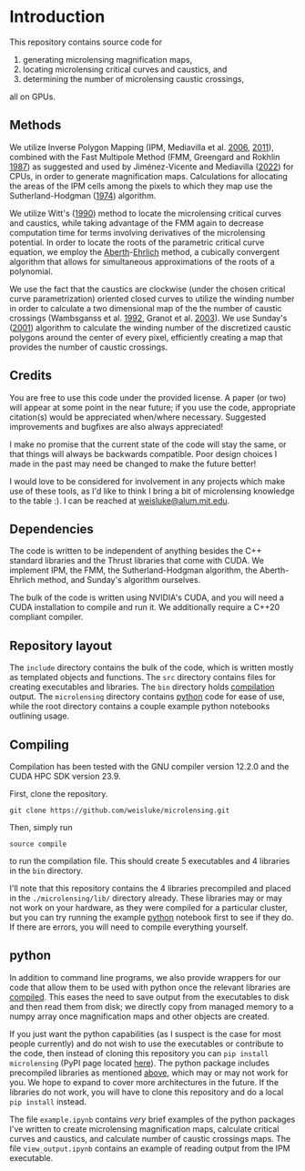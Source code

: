 # Introduction
This repository contains source code for 

1. generating microlensing magnification maps,
2. locating microlensing critical curves and caustics, and
3. determining the number of microlensing caustic crossings,

all on GPUs.

## Methods
We utilize Inverse Polygon Mapping (IPM, Mediavilla et al. [2006](https://ui.adsabs.harvard.edu/abs/2006ApJ...653..942M/abstract), [2011](https://ui.adsabs.harvard.edu/abs/2011ApJ...741...42M/abstract)), combined with the Fast Multipole Method (FMM, Greengard and Rokhlin [1987](https://ui.adsabs.harvard.edu/abs/1987JCoPh..73..325G/abstract)) as suggested and used by Jiménez-Vicente and Mediavilla ([2022](https://ui.adsabs.harvard.edu/abs/2022ApJ...941...80J/abstract)) for CPUs, in order to generate magnification maps. Calculations for allocating the areas of the IPM cells among the pixels to which they map use the Sutherland-Hodgman ([1974](https://doi.org/10.1145/360767.360802)) algorithm.

We utilize Witt's ([1990](https://ui.adsabs.harvard.edu/abs/1990A&A...236..311W)) method to locate the microlensing critical curves and caustics, while taking advantage of the FMM again to decrease computation time for terms involving derivatives of the microlensing potential. In order to locate the roots of the parametric critical curve equation, we employ the [Aberth](https://doi.org/10.2307/2005621)-[Ehrlich](https://doi.org/10.1145/363067.363115) method, a cubically convergent algorithm that allows for simultaneous approximations of the roots of a polynomial. 

We use the fact that the caustics are clockwise (under the chosen critical curve parametrization) oriented closed curves to utilize the winding number in order to calculate a two dimensional map of the the number of caustic crossings (Wambsganss et al. [1992](https://ui.adsabs.harvard.edu/abs/1992A&A...258..591), Granot et al. [2003](https://ui.adsabs.harvard.edu/abs/2003ApJ...583..575G)). We use Sunday's ([2001](https://web.archive.org/web/20130126163405/http://geomalgorithms.com/a03-_inclusion.html)) algorithm to calculate the winding number of the discretized caustic polygons around the center of every pixel, efficiently creating a map that provides the number of caustic crossings.

## Credits
You are free to use this code under the provided license. A paper (or two) will appear at some point in the near future; if you use the code, appropriate citation(s) would be appreciated when/where necessary. Suggested improvements and bugfixes are also always appreciated! 

I make no promise that the current state of the code will stay the same, or that things will always be backwards compatible. Poor design choices I made in the past may need be changed to make the future better!

I would love to be considered for involvement in any projects which make use of these tools, as I'd like to think I bring a bit of microlensing knowledge to the table :). I can be reached at [weisluke@alum.mit.edu](mailto:weisluke@alum.mit.edu).


## Dependencies
The code is written to be independent of anything besides the C++ standard libraries and the Thrust libraries that come with CUDA. We implement IPM, the FMM, the Sutherland-Hodgman algorithm, the Aberth-Ehrlich method, and Sunday's algorithm ourselves.

The bulk of the code is written using NVIDIA's CUDA, and you will need a CUDA installation to compile and run it. We additionally require a C++20 compliant compiler.

## Repository layout
The `include` directory contains the bulk of the code, which is written mostly as templated objects and functions. The `src` directory contains files for creating executables and libraries. The `bin` directory holds [compilation](#compiling) output. The `microlensing` directory contains [python](#python) code for ease of use, while the root directory contains a couple example python notebooks outlining usage.

## Compiling
Compilation has been tested with the GNU compiler version 12.2.0 and the CUDA HPC SDK version 23.9.

First, clone the repository.
```
git clone https://github.com/weisluke/microlensing.git
```

Then, simply run 
```
source compile
```
to run the compilation file. This should create 5 executables and 4 libraries in the `bin` directory. 

I'll note that this repository contains the 4 libraries precompiled and placed in the `./microlensing/lib/` directory already. These libraries may or may not work on your hardware, as they were compiled for a particular cluster, but you can try running the example [python](#python) notebook first to see if they do. If there are errors, you will need to compile everything yourself.

## python

In addition to command line programs, we also provide wrappers for our code that allow them to be used with python once the relevant libraries are [compiled](#compiling). This eases the need to save output from the executables to disk and then read them from disk; we directly copy from managed memory to a numpy array once magnification maps and other objects are created. 

If you just want the python capabilities (as I suspect is the case for most people currently) and do not wish to use the executables or contribute to the code, then instead of cloning this repository you can `pip install microlensing` (PyPI page  located [here](https://pypi.org/project/microlensing/)). The python package includes precompiled libraries as mentioned [above](#compiling), which may or may not work for you. We hope to expand to cover more architectures in the future. If the libraries do not work, you will have to clone this repository and do a local `pip install` instead.

The file `example.ipynb` contains *very* brief examples of the python packages I've written to create microlensing magnification maps, calculate critical curves and caustics, and calculate number of caustic crossings maps. The file `view_output.ipynb` contains an example of reading output from the IPM executable.

